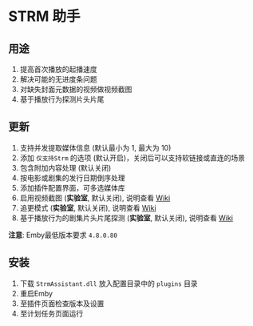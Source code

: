 # STRM 助手

## 用途

1. 提高首次播放的起播速度
2. 解决可能的无进度条问题
3. 对缺失封面元数据的视频做视频截图
4. 基于播放行为探测片头片尾

## 更新

1. 支持并发提取媒体信息 (默认最小为 1, 最大为 10)
2. 添加 `仅支持Strm` 的选项 (默认开启)，关闭后可以支持软链接或直连的场景
3. 包含附加内容处理 (默认关闭)
4. 按电影或剧集的发行日期倒序处理
5. 添加插件配置界面，可多选媒体库
6. 启用视频截图 (**实验室**, 默认关闭), 说明查看 [Wiki](https://github.com/sjtuross/StrmAssistant/wiki/视频截图-(Image-Capture))
7. 追更模式 (**实验室**, 默认关闭), 说明查看 [Wiki](https://github.com/sjtuross/StrmAssistant/wiki/追更模式-(Catch‐up-Mode))
8. 基于播放行为的剧集片头片尾探测 (**实验室**, 默认关闭), 说明查看 [Wiki](https://github.com/sjtuross/StrmAssistant/wiki/片头探测-(Intro-Detection))

**注意**: Emby最低版本要求 `4.8.0.80`

## 安装

1. 下载 `StrmAssistant.dll` 放入配置目录中的 `plugins` 目录
2. 重启Emby
3. 至插件页面检查版本及设置
4. 至计划任务页面运行
